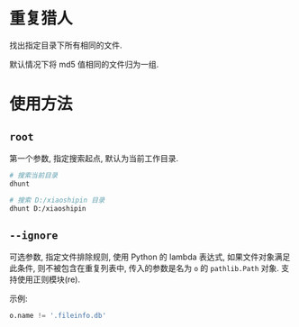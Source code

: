 # 重复猎人

找出指定目录下所有相同的文件.

默认情况下将 md5 值相同的文件归为一组.

# 使用方法

## `root`

第一个参数, 指定搜索起点, 默认为当前工作目录.

```sh
# 搜索当前目录
dhunt

# 搜索 D:/xiaoshipin 目录
dhunt D:/xiaoshipin
```

## `--ignore`

可选参数, 指定文件排除规则, 使用 Python 的 lambda 表达式, 如果文件对象满足此条件, 则不被包含在重复列表中, 传入的参数是名为 `o` 的 `pathlib.Path` 对象. 支持使用正则模块(re).

示例:

```python
o.name != '.fileinfo.db'
```

<!-- ## `--fuzzy`

启用模糊搜索, 将判据 "相同" 更改为 "相似".

(暂不支持, 等我学明白聚类算法再来搞) -->
